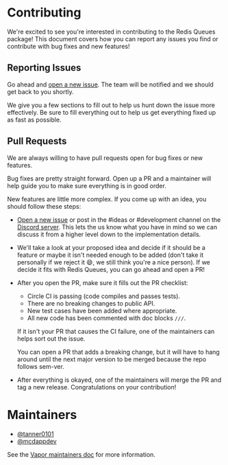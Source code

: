 # Contributing

We're excited to see you're interested in contributing to the Redis Queues package! This document covers how you can report any issues you find or contribute with bug fixes and new features!

## Reporting Issues

Go ahead and [open a new issue](https://github.com/vapor/queues-redis-driver/issues/new). The team will be notified and we should get back to you shortly.

We give you a few sections to fill out to help us hunt down the issue more effectively. Be sure to fill everything out to help us get everything fixed up as fast as possible.

## Pull Requests

We are always willing to have pull requests open for bug fixes or new features.

Bug fixes are pretty straight forward. Open up a PR and a maintainer will help guide you to make sure everything is in good order.

New features are little more complex. If you come up with an idea, you should follow these steps:

- [Open a new issue](https://github.com/vapor/queues-redis-driver/issues/new) or post in the #ideas or #development channel on the [Discord server](http://vapor.team/). This lets the us know what you have in mind so we can discuss it from a higher level down to the implementation details.

- We'll take a look at your proposed idea and decide if it should be a feature or maybe it isn't needed enough to be added (don't take it personally if we reject it 😄, we still think you're a nice person). If we decide it fits with Redis Queues, you can go ahead and open a PR!
- After you open the PR, make sure it fills out the PR checklist:
	- Circle CI is passing (code compiles and passes tests).
	- There are no breaking changes to public API.
	- New test cases have been added where appropriate.
	- All new code has been commented with doc blocks `///`.

	If it isn't your PR that causes the CI failure, one of the maintainers can helps sort out the issue.
	
	You can open a PR that adds a breaking change, but it will have to hang around until the next major version to be merged because the repo follows sem-ver.
	
- After everything is okayed, one of the maintainers will merge the PR and tag a new release. Congratulations on your contribution!

# Maintainers

- [@tanner0101](https://github.com/tanner0101)
- [@mcdappdev](https://github.com/mcdappdev)

See the [Vapor maintainers doc](https://github.com/vapor/vapor/blob/main/Docs/maintainers.md) for more information. 
